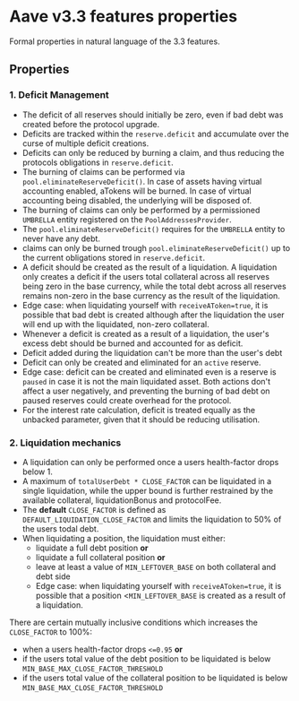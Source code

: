 # Aave v3.3 features properties

Formal properties in natural language of the 3.3 features.

## Properties

### 1. Deficit Management

- The deficit of all reserves should initially be zero, even if bad debt was created before the protocol upgrade.
- Deficits are tracked within the `reserve.deficit` and accumulate over the curse of multiple deficit creations.
- Deficits can only be reduced by burning a claim, and thus reducing the protocols obligations in `reserve.deficit`.
- The burning of claims can be performed via `pool.eliminateReserveDeficit()`. In case of assets having virtual accounting enabled, aTokens will be burned. In case of virtual accounting being disabled, the underlying will be disposed of.
- The burning of claims can only be performed by a permissioned `UMBRELLA` entity registered on the `PoolAddressesProvider`.
- The `pool.eliminateReserveDeficit()` requires for the `UMBRELLA` entity to never have any debt.
- claims can only be burned trough `pool.eliminateReserveDeficit()` up to the current obligations stored in `reserve.deficit`.
- A deficit should be created as the result of a liquidation. A liquidation only creates a deficit if the users total collateral across all reserves being zero in the base currency, while the total debt across all reserves remains non-zero in the base currency as the result of the liquidation.
- Edge case: when liquidating yourself with `receiveAToken=true`, it is possible that bad debt is created although after the liquidation the user will end up with the liquidated, non-zero collateral.
- Whenever a deficit is created as a result of a liquidation, the user's excess debt should be burned and accounted for as deficit.
- Deficit added during the liquidation can't be more than the user's debt
- Deficit can only be created and eliminated for an `active` reserve.
- Edge case: deficit can be created and eliminated even is a reserve is `paused` in case it is not the main liquidated asset. Both actions don't affect a user negatively, and preventing the burning of bad debt on paused reserves could create overhead for the protocol.
- For the interest rate calculation, deficit is treated equally as the unbacked parameter, given that it should be reducing utilisation.

### 2. Liquidation mechanics

- A liquidation can only be performed once a users health-factor drops below 1.
- A maximum of `totalUserDebt * CLOSE_FACTOR` can be liquidated in a single liquidation, while the upper bound is further restrained by the available collateral, liquidationBonus and protocolFee.
- The **default** `CLOSE_FACTOR` is defined as `DEFAULT_LIQUIDATION_CLOSE_FACTOR` and limits the liquidation to 50% of the users todal debt.
- When liquidating a position, the liquidation must either:
  - liquidate a full debt position **or**
  - liquidate a full collateral position **or**
  - leave at least a value of `MIN_LEFTOVER_BASE` on both collateral and debt side
  - Edge case: when liquidating yourself with `receiveAToken=true`, it is possible that a position <`MIN_LEFTOVER_BASE` is created as a result of a liquidation.

There are certain mutually inclusive conditions which increases the `CLOSE_FACTOR` to 100%:

- when a users health-factor drops `<=0.95` **or**
- if the users total value of the debt position to be liquidated is below `MIN_BASE_MAX_CLOSE_FACTOR_THRESHOLD`
- if the users total value of the collateral position to be liquidated is below `MIN_BASE_MAX_CLOSE_FACTOR_THRESHOLD`
